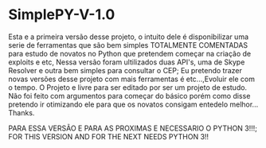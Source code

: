 # SimplePY-V-1.0
Esta e a primeira versão desse projeto, o intuito dele é disponibilizar uma serie de ferramentas que são bem simples TOTALMENTE COMENTADAS para estudo de novatos no Python que pretendem começar na criação de exploits e etc, Nessa versão foram ultilizados duas API's, uma de Skype Resolver e outra bem simples para consultar o CEP;
Eu pretendo trazer novas versões desse projeto com mais ferramentas é etc...,Evoluir ele com o tempo.
O Projeto e livre para ser editado por ser um projeto de estudo.
Não foi feito com argumentos para começar do básico porém como disse pretendo ir otimizando ele para que os novatos consigam entedelo melhor...
Thanks.



  PARA ESSA VERSÃO E PARA AS PROXIMAS E NECESSARIO O PYTHON 3!!!;
  FOR THIS VERSION AND FOR THE NEXT NEEDS PYTHON 3!!
